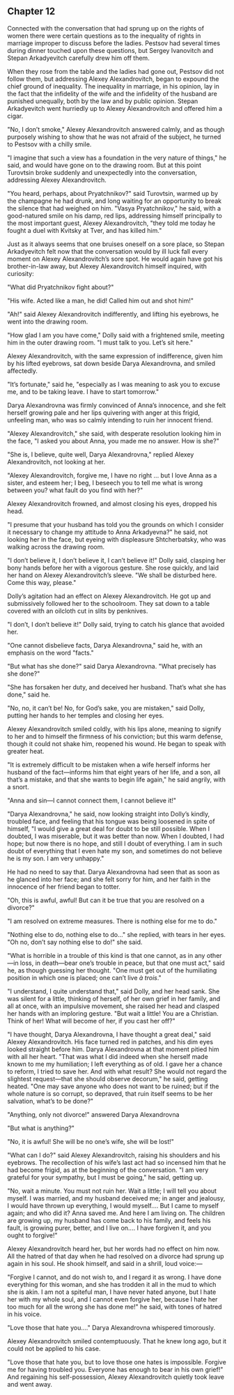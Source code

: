 ## Chapter 12


Connected with the conversation that had sprung up on the rights of
women there were certain questions as to the inequality of rights in
marriage improper to discuss before the ladies. Pestsov had several
times during dinner touched upon these questions, but Sergey Ivanovitch
and Stepan Arkadyevitch carefully drew him off them.

When they rose from the table and the ladies had gone out, Pestsov did
not follow them, but addressing Alexey Alexandrovitch, began to expound
the chief ground of inequality. The inequality in marriage, in his
opinion, lay in the fact that the infidelity of the wife and the
infidelity of the husband are punished unequally, both by the law and by
public opinion. Stepan Arkadyevitch went hurriedly up to Alexey
Alexandrovitch and offered him a cigar.

"No, I don’t smoke," Alexey Alexandrovitch answered calmly, and as
though purposely wishing to show that he was not afraid of the subject,
he turned to Pestsov with a chilly smile.

"I imagine that such a view has a foundation in the very nature of
things," he said, and would have gone on to the drawing room. But at
this point Turovtsin broke suddenly and unexpectedly into the
conversation, addressing Alexey Alexandrovitch.

"You heard, perhaps, about Pryatchnikov?" said Turovtsin, warmed up by
the champagne he had drunk, and long waiting for an opportunity to break
the silence that had weighed on him. "Vasya Pryatchnikov," he said, with
a good-natured smile on his damp, red lips, addressing himself
principally to the most important guest, Alexey Alexandrovitch, "they
told me today he fought a duel with Kvitsky at Tver, and has killed
him."

Just as it always seems that one bruises oneself on a sore place, so
Stepan Arkadyevitch felt now that the conversation would by ill luck
fall every moment on Alexey Alexandrovitch’s sore spot. He would again
have got his brother-in-law away, but Alexey Alexandrovitch himself
inquired, with curiosity:

"What did Pryatchnikov fight about?"

"His wife. Acted like a man, he did! Called him out and shot him!"

"Ah!" said Alexey Alexandrovitch indifferently, and lifting his
eyebrows, he went into the drawing room.

"How glad I am you have come," Dolly said with a frightened smile,
meeting him in the outer drawing room. "I must talk to you. Let’s sit
here."

Alexey Alexandrovitch, with the same expression of indifference, given
him by his lifted eyebrows, sat down beside Darya Alexandrovna, and
smiled affectedly.

"It’s fortunate," said he, "especially as I was meaning to ask you to
excuse me, and to be taking leave. I have to start tomorrow."

Darya Alexandrovna was firmly convinced of Anna’s innocence, and she
felt herself growing pale and her lips quivering with anger at this
frigid, unfeeling man, who was so calmly intending to ruin her innocent
friend.

"Alexey Alexandrovitch," she said, with desperate resolution looking him
in the face, "I asked you about Anna, you made me no answer. How is
she?"

"She is, I believe, quite well, Darya Alexandrovna," replied Alexey
Alexandrovitch, not looking at her.

"Alexey Alexandrovitch, forgive me, I have no right ... but I love Anna
as a sister, and esteem her; I beg, I beseech you to tell me what is
wrong between you? what fault do you find with her?"

Alexey Alexandrovitch frowned, and almost closing his eyes, dropped his
head.

"I presume that your husband has told you the grounds on which I
consider it necessary to change my attitude to Anna Arkadyevna?" he
said, not looking her in the face, but eyeing with displeasure
Shtcherbatsky, who was walking across the drawing room.

"I don’t believe it, I don’t believe it, I can’t believe it!" Dolly
said, clasping her bony hands before her with a vigorous gesture. She
rose quickly, and laid her hand on Alexey Alexandrovitch’s sleeve. "We
shall be disturbed here. Come this way, please."

Dolly’s agitation had an effect on Alexey Alexandrovitch. He got up and
submissively followed her to the schoolroom. They sat down to a table
covered with an oilcloth cut in slits by penknives.

"I don’t, I don’t believe it!" Dolly said, trying to catch his glance
that avoided her.

"One cannot disbelieve facts, Darya Alexandrovna," said he, with an
emphasis on the word "facts."

"But what has she done?" said Darya Alexandrovna. "What precisely has
she done?"

"She has forsaken her duty, and deceived her husband. That’s what she
has done," said he.

"No, no, it can’t be! No, for God’s sake, you are mistaken," said Dolly,
putting her hands to her temples and closing her eyes.

Alexey Alexandrovitch smiled coldly, with his lips alone, meaning to
signify to her and to himself the firmness of his conviction; but this
warm defense, though it could not shake him, reopened his wound. He
began to speak with greater heat.

"It is extremely difficult to be mistaken when a wife herself informs
her husband of the fact—informs him that eight years of her life, and a
son, all that’s a mistake, and that she wants to begin life again," he
said angrily, with a snort.

"Anna and sin—I cannot connect them, I cannot believe it!"

"Darya Alexandrovna," he said, now looking straight into Dolly’s kindly,
troubled face, and feeling that his tongue was being loosened in spite
of himself, "I would give a great deal for doubt to be still possible.
When I doubted, I was miserable, but it was better than now. When I
doubted, I had hope; but now there is no hope, and still I doubt of
everything. I am in such doubt of everything that I even hate my son,
and sometimes do not believe he is my son. I am very unhappy."

He had no need to say that. Darya Alexandrovna had seen that as soon as
he glanced into her face; and she felt sorry for him, and her faith in
the innocence of her friend began to totter.

"Oh, this is awful, awful! But can it be true that you are resolved on a
divorce?"

"I am resolved on extreme measures. There is nothing else for me to do."

"Nothing else to do, nothing else to do..." she replied, with tears in
her eyes. "Oh no, don’t say nothing else to do!" she said.

"What is horrible in a trouble of this kind is that one cannot, as in
any other—in loss, in death—bear one’s trouble in peace, but that one
must act," said he, as though guessing her thought. "One must get out of
the humiliating position in which one is placed; one can’t live _à
trois_."

"I understand, I quite understand that," said Dolly, and her head sank.
She was silent for a little, thinking of herself, of her own grief in
her family, and all at once, with an impulsive movement, she raised her
head and clasped her hands with an imploring gesture. "But wait a
little! You are a Christian. Think of her! What will become of her, if
you cast her off?"

"I have thought, Darya Alexandrovna, I have thought a great deal," said
Alexey Alexandrovitch. His face turned red in patches, and his dim eyes
looked straight before him. Darya Alexandrovna at that moment pitied him
with all her heart. "That was what I did indeed when she herself made
known to me my humiliation; I left everything as of old. I gave her a
chance to reform, I tried to save her. And with what result? She would
not regard the slightest request—that she should observe decorum," he
said, getting heated. "One may save anyone who does not want to be
ruined; but if the whole nature is so corrupt, so depraved, that ruin
itself seems to be her salvation, what’s to be done?"

"Anything, only not divorce!" answered Darya Alexandrovna

"But what is anything?"

"No, it is awful! She will be no one’s wife, she will be lost!"

"What can I do?" said Alexey Alexandrovitch, raising his shoulders and
his eyebrows. The recollection of his wife’s last act had so incensed
him that he had become frigid, as at the beginning of the conversation.
"I am very grateful for your sympathy, but I must be going," he said,
getting up.

"No, wait a minute. You must not ruin her. Wait a little; I will tell
you about myself. I was married, and my husband deceived me; in anger
and jealousy, I would have thrown up everything, I would myself.... But
I came to myself again; and who did it? Anna saved me. And here I am
living on. The children are growing up, my husband has come back to his
family, and feels his fault, is growing purer, better, and I live on....
I have forgiven it, and you ought to forgive!"

Alexey Alexandrovitch heard her, but her words had no effect on him now.
All the hatred of that day when he had resolved on a divorce had sprung
up again in his soul. He shook himself, and said in a shrill, loud
voice:—

"Forgive I cannot, and do not wish to, and I regard it as wrong. I have
done everything for this woman, and she has trodden it all in the mud to
which she is akin. I am not a spiteful man, I have never hated anyone,
but I hate her with my whole soul, and I cannot even forgive her,
because I hate her too much for all the wrong she has done me!" he said,
with tones of hatred in his voice.

"Love those that hate you...." Darya Alexandrovna whispered timorously.

Alexey Alexandrovitch smiled contemptuously. That he knew long ago, but
it could not be applied to his case.

"Love those that hate you, but to love those one hates is impossible.
Forgive me for having troubled you. Everyone has enough to bear in his
own grief!" And regaining his self-possession, Alexey Alexandrovitch
quietly took leave and went away.



